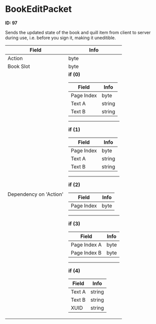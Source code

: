 # BookEditPacket

__ID: 97__

Sends the updated state of the book and quill item from client to server during use, i.e. before you sign it, making it uneditible.

<table><thead><tr><th>Field</th><th>Info</th></tr></thead><tbody>
<tr><td>Action</td><td>byte</td></tr>
<tr><td>Book Slot</td><td>byte</td></tr>
<tr><td>Dependency on 'Action'</td><td><b>if (0)</b><br>
  <table><thead><tr><th>Field</th><th>Info</th></tr></thead><tbody>
  <tr><td>Page Index</td><td>byte</td></tr>
  <tr><td>Text A</td><td>string</td></tr>
  <tr><td>Text B</td><td>string</td></tr>
  </tbody></table><hr>
  <b>if (1)</b><br>
  <table><thead><tr><th>Field</th><th>Info</th></tr></thead><tbody>
  <tr><td>Page Index</td><td>byte</td></tr>
  <tr><td>Text A</td><td>string</td></tr>
  <tr><td>Text B</td><td>string</td></tr>
  </tbody></table><hr>
  <b>if (2)</b><br>
  <table><thead><tr><th>Field</th><th>Info</th></tr></thead><tbody>
  <tr><td>Page Index</td><td>byte</td></tr>
  </tbody></table><hr>
  <b>if (3)</b><br>
  <table><thead><tr><th>Field</th><th>Info</th></tr></thead><tbody>
  <tr><td>Page Index A</td><td>byte</td></tr>
  <tr><td>Page Index B</td><td>byte</td></tr>
  </tbody></table><hr>
  <b>if (4)</b><br>
  <table><thead><tr><th>Field</th><th>Info</th></tr></thead><tbody>
  <tr><td>Text A</td><td>string</td></tr>
  <tr><td>Text B</td><td>string</td></tr>
  <tr><td>XUID</td><td>string</td></tr>
  </tbody></table></td></tr>
</tbody></table>